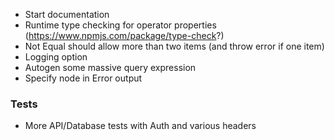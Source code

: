 - Start documentation
- Runtime type checking for operator properties (https://www.npmjs.com/package/type-check?)
- Not Equal should allow more than two items (and throw error if one item)
- Logging option
- Autogen some massive query expression
- Specify node in Error output

### Tests

- More API/Database tests with Auth and various headers

